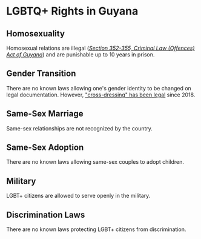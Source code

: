 # LGBTQ+ Rights in Guyana

## Homosexuality
Homosexual relations are illegal ([*Section 352-355, Criminal Law (Offences) Act of Guyana*](https://web.oas.org/mla/en/Countries_Intro/Guyan_intro_fundtxt_eng_2.pdf)) and are punishable up to 10 years in prison. 

## Gender Transition
There are no known laws allowing one's gender identity to be changed on legal documentation. However, ["cross-dressing" has been legal](https://www.ccj.org/ccj-declares-guyanas-cross-dressing-law-unconstitutional/) since 2018.

## Same-Sex Marriage
Same-sex relationships are not recognized by the country.

## Same-Sex Adoption
There are no known laws allowing same-sex couples to adopt children.

## Military
LGBT+ citizens are allowed to serve openly in the military.

## Discrimination Laws
There are no known laws protecting LGBT+ citizens from discrimination.
